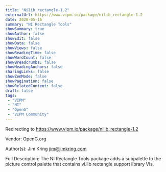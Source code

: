 ```yaml
---
title: "Nilib rectangle-1.2"
externalUrl: https://www.vipm.io/package/nilib_rectangle-1.2
date: 2020-05-16
summary: "NI Rectangle Tools"
showSummary: true
showAuthor: false
showEdit: false
showData: false
showViews: false
showReadingTime: false
showWordCount: false
showBreadcrumbs: false
showHeadingAnchors: false
sharingLinks: false
showZenMode: false
showPagination: false
showRelatedContent: false
draft: false
tags:
 - "VIPM"
 - "NI"
 - "OpenG"
 - "VIPM Community"
---
```


Redirecting to https://www.vipm.io/package/nilib_rectangle-1.2

Vendor: OpenG.org

Author(s): Jim Kring <jim@jimkring.com>
 
Full Description:
The NI Rectangle Tools package adds a subpalette to the picture control palette that contains vi.lib rectangle support library VIs.